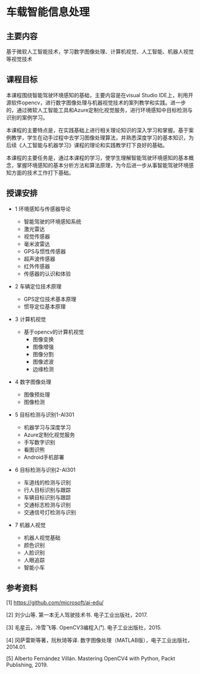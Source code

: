 # 车载智能信息处理


## 主要内容
基于微软人工智能技术，学习数字图像处理、计算机视觉、人工智能、机器人视觉等视觉技术


## 课程目标
本课程围绕智能驾驶环境感知的基础，主要内容是在visual Studio IDE上，利用开源软件opencv，进行数字图像处理与机器视觉技术的案列教学和实践。进一步的，通过微软人工智能工具和Azure定制化视觉服务，进行环境感知中目标检测与识别的案例学习。

本课程的主要特点是，在实践基础上进行相关理论知识的深入学习和掌握。基于案例教学，学生在动手过程中去学习图像处理算法，并熟悉深度学习的基本知识，为后续《人工智能与机器学习》课程的理论和实践教学打下良好的基础。

本课程的主要任务是，通过本课程的学习，使学生理解智能驾驶环境感知的基本概念，掌握环境感知的基本分析方法和算法原理，为今后进一步从事智能驾驶环境感知方面的技术工作打下基础。


## 授课安排

- 1 环境感知与传感器导论
  - 智能驾驶的环境感知系统
  - 激光雷达
  - 视觉传感器
  - 毫米波雷达
  - GPS与惯性传感器
  - 超声波传感器
  - 红外传感器
  - 传感器的认识和体验

- 2 车辆定位技术原理
  - GPS定位技术基本原理
  - 惯导定位基本原理
  
- 3 计算机视觉
  - 基于opencv的计算机视觉
    - 图像变换
    - 图像增强
    - 图像分割
    - 图像滤波
    - 边缘检测

- 4 数字图像处理
	- 图像预处理
	- 图像检测
  
- 5 目标检测与识别1-AI301
	- 机器学习与深度学习
	- Azure定制化视觉服务
	- 手写数字识别
	- 看图识熊
	- Android手机部署

- 6 目标检测与识别2-AI301
	- 车道线的检测与识别
	- 行人目标识别与跟踪
	- 车辆目标识别与跟踪
	- 交通标志检测与识别
	- 交通信号灯检测与识别

- 7 机器人视觉
    - 机器人视觉基础
    - 颜色识别
    - 人脸识别
    - 人眼追踪
    - 智能小车


## 参考资料
[1] https://github.com/microsoft/ai-edu/

[2] 刘少山等. 第一本无人驾驶技术书. 电子工业出版社，2017.

[3] 毛星云，冷雪飞等. OpenCV3编程入门. 电子工业出版社，2015.

[4] 冈萨雷斯等著，阮秋琦等译. 数字图像处理（MATLAB版），电子工业出版社，2014.01.

[5] Alberto Fernández Villán. Mastering OpenCV4 with Python, Packt Publishing, 2019.
